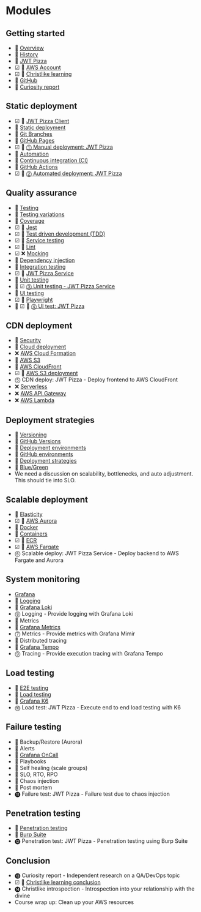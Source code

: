 # Modules

## Getting started

- 🔵 [Overview](overview/overview.md)
- 🔵 [History](history/history.md)
- 🔵 [JWT Pizza](jwtPizza/jwtPizza.md)
- ☑ 🚧 [AWS Account](awsAccount/awsAccount.md)
- ☑ 🔵 [Christlike learning](christlikeLearning/christlikeLearning.md)
- 🔵 [GitHub](gitHub/gitHub.md)
- 🔵 [Curiosity report](curiosityReport/curiosityReport.md)

## Static deployment

- ☑ 🔵 [JWT Pizza Client](jwtPizzaClient/jwtPizzaClient.md)
- 🔵 [Static deployment](staticDeployment/staticDeployment.md)
- 🚧 [Git Branches](gitBranches/gitBranches.md)
- 🔵 [GitHub Pages](gitHubPages/gitHubPages.md)
- ☑ 🔵 [⓵ Manual deployment: JWT Pizza](deliverable1ManualDeploy/deliverable1ManualDeploy.md)
- 🚧 [Automation](automation/automation.md)
- 🚧 [Continuous integration (CI)](continuousIntegration/continuousIntegration.md)
- 🚧 [GitHub Actions](gitHubActions/gitHubActions.md)
- ☑ 🔵 [⓶ Automated deployment: JWT Pizza](deliverable2AutomatedDeploy/deliverable2AutomatedDeploy.md)

## Quality assurance

- 🔵 [Testing](testing/testing.md)
- 🚧 [Testing variations](testingVariations/testingVariations.md)
- 🔵 [Coverage](coverage/coverage.md)
- ☑ 🔵 [Jest](jest/jest.md)
- ☑ 🔵 [Test driven development (TDD)](tdd/tdd.md)
- ☑ 🔵 [Service testing](serviceTesting/serviceTesting.md)
- ☑ 🔵 [Lint](lint/lint.md)
- ☑ ❌ [Mocking](mocking/mocking.md)
- 🚧 [Dependency injection](dependencyInjection/dependencyInjection.md)
- 🔵 [Integration testing](integrationTesting/integrationTesting.md)
- ☑ 🔵 [JWT Pizza Service](jwtPizzaService/jwtPizzaService.md)
- 🔵 [Unit testing](unitTesting/unitTesting.md)
- 🔵 ☑ [⓷ Unit testing - JWT Pizza Service](deliverable3Ci/deliverable3Ci.md)
- 🔵 [UI testing](uiTesting/uiTesting.md)
- ☑ 🔵 [Playwright](playwright/playwright.md)
- 🚧 ☑ 🔵 [⓸ UI test: JWT Pizza](deliverable4UiTesting/deliverable4UiTesting.md)

## CDN deployment

- 🚧 [Security](security/security.md)
- 🚧 [Cloud deployment](cloudDeployment/cloudDeployment.md)
- ❌ [AWS Cloud Formation](awsCloudFormation/awsCloudFormation.md)
- 🚧 [AWS S3](awsS3/awsS3.md)
- 🚧 [AWS CloudFront](awsCouldfront/awsCloudfront.md)
- ☑ 🚧 [AWS S3 deployment](awsS3Deployment/awsS3Deployment.md)
- ⓹ CDN deploy: JWT Pizza - Deploy frontend to AWS CloudFront
- ❌ [Serverless](serverless/serverless.md)
- ❌ [AWS API Gateway](awsApiGateway/awsApiGateway.md)
- ❌ [AWS Lambda](awsLambda/awsLambda.md)

## Deployment strategies

- 🚧 [Versioning](versioning/versioning.md)
- 🚧 [GitHub Versions](gitHubVersions/gitHubVersions.md)
- 🚧 [Deployment environments](deploymentEnvironments/deploymentEnvironments.md)
- 🚧 [GitHub environments](gitHubEnvironments/gitHubEnvironments.md)
- 🚧 [Deployment strategies](deploymentStrategies/deploymentStrategies.md)
- 🚧 [Blue/Green](blueGreeen/blueGreen.md)
- We need a discussion on scalability, bottlenecks, and auto adjustment. This should tie into SLO.

## Scalable deployment

- 🚧 [Elasticity](elasticity/elasticity.md)
- ☑ 🚧 [AWS Aurora](awsAurora/awsAurora.md)
- 🚧 [Docker](docker/docker.md)
- 🚧 [Containers](containers/containers.md)
- ☑ 🚧 [ECR](ecr/ecr.md)
- ☑ 🚧 [AWS Fargate](awsFargate/awsFargate.md)
- ⓺ Scalable deploy: JWT Pizza Service - Deploy backend to AWS Fargate and Aurora

## System monitoring

- [Grafana](grafana/grafana.md)
- 🚧 [Logging](logging/logging.md)
- 🚧 [Grafana Loki](loki/loki.md)
- ⓼ Logging - Provide logging with Grafana Loki
- 🚧 Metrics
- 🚧 [Grafana Metrics](grafanaMetrics/grafanaMetrics.md)
- ⓻ Metrics - Provide metrics with Grafana Mimir
- 🚧 Distributed tracing
- 🚧 [Grafana Tempo](grafanaTempo/grafanaTempo.md)
- ⓽ Tracing - Provide execution tracing with Grafana Tempo

## Load testing

- 🚧 [E2E testing](e2eTesting/e2eTesting.md)
- 🚧 [Load testing](loadTesting/loadTesting.md)
- 🚧 [Grafana K6](grafanaK6/grafanaK6.md)
- ⓾ Load test: JWT Pizza - Execute end to end load testing with K6

## Failure testing

- 🚧 Backup/Restore (Aurora)
- 🚧 Alerts
- 🚧 [Grafana OnCall](grafanaOnCall/grafanaOnCall.md)
- 🚧 Playbooks
- 🚧 Self healing (scale groups)
- 🚧 SLO, RTO, RPO
- 🚧 Chaos injection
- 🚧 Post mortem
- ⓫ Failure test: JWT Pizza - Failure test due to chaos injection

## Penetration testing

- 🚧 [Penetration testing](penetrationTesting/penetrationTesting.md)
- 🚧 [Burp Suite](burpSuite/burpSuite.md)
- ⓬ Penetration test: JWT Pizza - Penetration testing using Burp Suite

## Conclusion

- ⓭ Curiosity report - Independent research on a QA/DevOps topic
- ☑ 🔵 [Christlike learning conclusion](christlikeLearningConclusion/christlikeLearningConclusion.md)
- ⓮ Christlike introspection - Introspection into your relationship with the divine
- Course wrap up: Clean up your AWS resources

